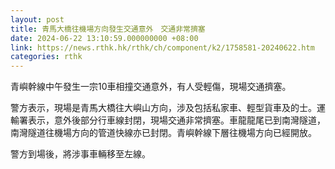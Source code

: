 ```yaml
---
layout: post
title: 青馬大橋往機場方向發生交通意外　交通非常擠塞
date: 2024-06-22 13:10:59.000000000 +08:00
link: https://news.rthk.hk/rthk/ch/component/k2/1758581-20240622.htm
categories: rthk
---
```


青嶼幹線中午發生一宗10車相撞交通意外，有人受輕傷，現場交通擠塞。

警方表示，現場是青馬大橋往大嶼山方向，涉及包括私家車、輕型貨車及的士。運輸署表示，意外後部分行車線封閉，現場交通非常擠塞。車龍龍尾已到南灣隧道，南灣隧道往機場方向的管道快線亦已封閉。青嶼幹線下層往機場方向已經開放。

警方到場後，將涉事車輛移至左線。
